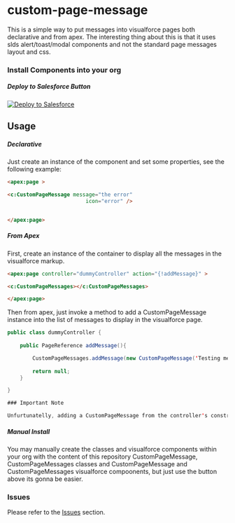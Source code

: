 # custom-page-message

This is a simple way to put messages into visualforce pages both declarative and from apex. The interesting thing about this is that it uses slds alert/toast/modal components and not the standard page messages layout and css.


### Install Components into your org

##### Deploy to Salesforce Button

<a href="https://githubsfdeploy.herokuapp.com?owner=anyei&repo=custom-page-message">
  <img alt="Deploy to Salesforce"
       src="https://raw.githubusercontent.com/afawcett/githubsfdeploy/master/src/main/webapp/resources/img/deploy.png">
</a>

## Usage

##### Declarative

Just create an instance of the component and set some properties, see the following example:

```html
<apex:page >

<c:CustomPageMessage message="the error"
                         icon="error" />


</apex:page>
```


##### From Apex

First, create an instance of the container to display all the messages in the visualforce markup.

```html
<apex:page controller="dummyController" action="{!addMessage}" >

<c:CustomPageMessages></c:CustomPageMessages>

</apex:page>
```

Then from apex, just invoke a method to add a CustomPageMessage instance into the list of messages to display in the visualforce page.

```java
public class dummyController {
    
    public PageReference addMessage(){

        CustomPageMessages.addMessage(new CustomPageMessage('Testing message','answer'));
       
        return null;
    }

}

### Important Note

Unfurtunatelly, adding a CustomPageMessage from the controller's constructor does not work, this is because the instance of the instance of <c:CustomPageMessages /> is created by visualforce before calling the constructor of the visualforce controller.

```

##### Manual Install

You may manually create the classes and visualforce components within your org with the content of this repository CustomPageMessage, CustomPageMessages classes and CustomPageMessage and CustomPageMessages visualforce compoonents, but just use the button above its gonna be easier. 


### Issues
Please refer to the <a href="https://github.com/anyei/custom-page-message/issues">Issues</a> section.




